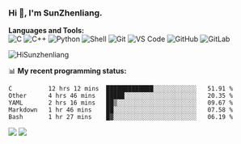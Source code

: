 
### Hi 👋, I'm SunZhenliang.



**Languages and Tools:**  
![C](https://img.shields.io/badge/-00599C?style=flat-square&logo=c&logoColor=white)
![C++](https://img.shields.io/badge/-C++-00599C?style=flat-square&logo=c%2B%2B&logoColor=white)
![Python](https://img.shields.io/badge/-Python-8fcfd1?style=flat-square&logo=Python)
![Shell](https://img.shields.io/badge/-Shell-blasck?style=flat-square&logo=Shell)
![Git](https://img.shields.io/badge/-Git-black?style=flat-square&logo=git)
![VS Code](https://img.shields.io/badge/-VS%20Code-007ACC?style=flat-square&logo=visual-studio-code)
![GitHub](https://img.shields.io/badge/-GitHub-181717?style=flat-square&logo=github)
![GitLab](https://img.shields.io/badge/-GitLab-FCA121?style=flat-square&logo=gitlab)

<img   src="https://github-readme-stats.vercel.app/api?username=HiSunzhenliang&count_private=true&show_icons=true" alt="HiSunzhenliang" />

📊 **My recent programming status:**
<!--START_SECTION:waka-->
```text
C          12 hrs 12 mins  █████████████░░░░░░░░░░░░   51.91 % 
Other      4 hrs 46 mins   █████░░░░░░░░░░░░░░░░░░░░   20.35 % 
YAML       2 hrs 16 mins   ██▒░░░░░░░░░░░░░░░░░░░░░░   09.67 % 
Markdown   1 hr 46 mins    ██░░░░░░░░░░░░░░░░░░░░░░░   07.58 % 
Bash       1 hr 27 mins    █▓░░░░░░░░░░░░░░░░░░░░░░░   06.19 % 
```
<!--END_SECTION:waka-->
[![](https://img.shields.io/ubuntu/v/ubuntu-wallpapers)](https://kubuntu.org/)
![](https://visitor-badge.glitch.me/badge?page_id=HiSunzhenliang.readme)

